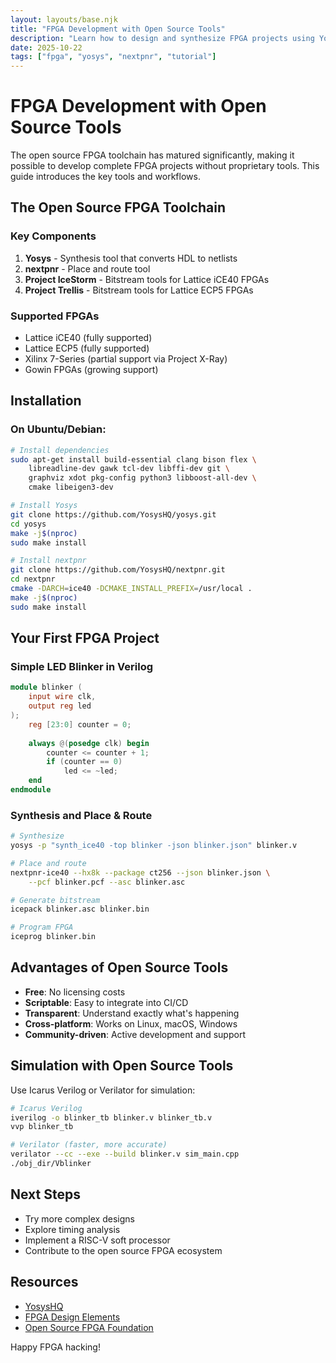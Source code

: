 ```yaml
---
layout: layouts/base.njk
title: "FPGA Development with Open Source Tools"
description: "Learn how to design and synthesize FPGA projects using Yosys, nextpnr, and other open source tools"
date: 2025-10-22
tags: ["fpga", "yosys", "nextpnr", "tutorial"]
---
```


# FPGA Development with Open Source Tools

The open source FPGA toolchain has matured significantly, making it possible to develop complete FPGA projects without proprietary tools. This guide introduces the key tools and workflows.

## The Open Source FPGA Toolchain

### Key Components

1. **Yosys** - Synthesis tool that converts HDL to netlists
2. **nextpnr** - Place and route tool
3. **Project IceStorm** - Bitstream tools for Lattice iCE40 FPGAs
4. **Project Trellis** - Bitstream tools for Lattice ECP5 FPGAs

### Supported FPGAs

- Lattice iCE40 (fully supported)
- Lattice ECP5 (fully supported)
- Xilinx 7-Series (partial support via Project X-Ray)
- Gowin FPGAs (growing support)

## Installation

### On Ubuntu/Debian:

```bash
# Install dependencies
sudo apt-get install build-essential clang bison flex \
    libreadline-dev gawk tcl-dev libffi-dev git \
    graphviz xdot pkg-config python3 libboost-all-dev \
    cmake libeigen3-dev

# Install Yosys
git clone https://github.com/YosysHQ/yosys.git
cd yosys
make -j$(nproc)
sudo make install

# Install nextpnr
git clone https://github.com/YosysHQ/nextpnr.git
cd nextpnr
cmake -DARCH=ice40 -DCMAKE_INSTALL_PREFIX=/usr/local .
make -j$(nproc)
sudo make install
```

## Your First FPGA Project

### Simple LED Blinker in Verilog

```verilog
module blinker (
    input wire clk,
    output reg led
);
    reg [23:0] counter = 0;
    
    always @(posedge clk) begin
        counter <= counter + 1;
        if (counter == 0)
            led <= ~led;
    end
endmodule
```

### Synthesis and Place & Route

```bash
# Synthesize
yosys -p "synth_ice40 -top blinker -json blinker.json" blinker.v

# Place and route
nextpnr-ice40 --hx8k --package ct256 --json blinker.json \
    --pcf blinker.pcf --asc blinker.asc

# Generate bitstream
icepack blinker.asc blinker.bin

# Program FPGA
iceprog blinker.bin
```

## Advantages of Open Source Tools

- **Free**: No licensing costs
- **Scriptable**: Easy to integrate into CI/CD
- **Transparent**: Understand exactly what's happening
- **Cross-platform**: Works on Linux, macOS, Windows
- **Community-driven**: Active development and support

## Simulation with Open Source Tools

Use Icarus Verilog or Verilator for simulation:

```bash
# Icarus Verilog
iverilog -o blinker_tb blinker.v blinker_tb.v
vvp blinker_tb

# Verilator (faster, more accurate)
verilator --cc --exe --build blinker.v sim_main.cpp
./obj_dir/Vblinker
```

## Next Steps

- Try more complex designs
- Explore timing analysis
- Implement a RISC-V soft processor
- Contribute to the open source FPGA ecosystem

## Resources

- [YosysHQ](https://github.com/YosysHQ)
- [FPGA Design Elements](http://fpgacpu.ca/fpga/)
- [Open Source FPGA Foundation](https://osfpga.org/)

Happy FPGA hacking!

